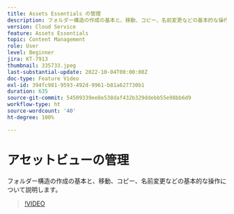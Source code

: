 ```yaml
---
title: Assets Essentials の管理
description: フォルダー構造の作成の基本と、移動、コピー、名前変更などの基本的な操作について説明します。
version: Cloud Service
feature: Assets Essentials
topic: Content Management
role: User
level: Beginner
jira: KT-7913
thumbnail: 335733.jpeg
last-substantial-update: 2022-10-04T00:00:00Z
doc-type: Feature Video
exl-id: 394fc981-9593-492d-9961-b81a627730b1
duration: 635
source-git-commit: 54509339ee8e538daf432b329ddebb55e98bb6d9
workflow-type: ht
source-wordcount: '40'
ht-degree: 100%

---
```


# アセットビューの管理

フォルダー構造の作成の基本と、移動、コピー、名前変更などの基本的な操作について説明します。

>[!VIDEO](https://video.tv.adobe.com/v/335733?quality=12&learn=on)
